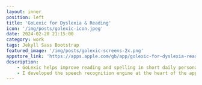 ```yaml
---
layout: inner
position: left
title: 'GoLexic for Dyslexia & Reading'
icon: '/img/posts/golexic-icon.jpeg'
date: 2024-02-20 21:15:00
category: work
tags: Jekyll Sass Bootstrap
featured_image: '/img/posts/golexic-screens-2x.png'
appstore_link: 'https://apps.apple.com/gb/app/golexic-for-dyslexia-reading/id1511002428'
description:
    - GoLexic helps improve reading and spelling in short daily personalized exercises. It was featured in the German and Canadian App Store in 2024.
    - I developed the speech recognition engine at the heart of the application, based on Apple’s Speech framework. I’m also responsible for the implementation of new reading exercises and other features.
---
```

